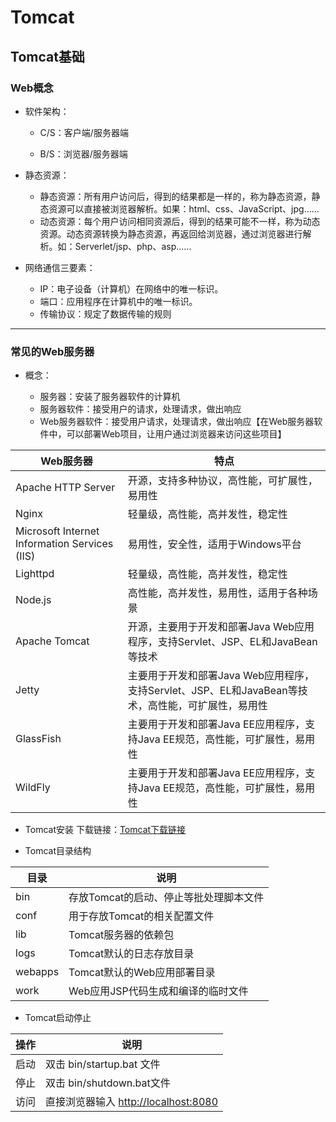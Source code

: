 # Tomcat

## Tomcat基础

### Web概念

- 软件架构：

  - C/S：客户端/服务器端
  
  - B/S：浏览器/服务器端

- 静态资源：
  - 静态资源：所有用户访问后，得到的结果都是一样的，称为静态资源，静态资源可以直接被浏览器解析。如果：html、css、JavaScript、jpg……
  - 动态资源：每个用户访问相同资源后，得到的结果可能不一样，称为动态资源。动态资源转换为静态资源，再返回给浏览器，通过浏览器进行解析。如：Serverlet/jsp、php、asp……

- 网络通信三要素：
  - IP：电子设备（计算机）在网络中的唯一标识。
  - 端口：应用程序在计算机中的唯一标识。
  - 传输协议：规定了数据传输的规则
  
---

### 常见的Web服务器

- 概念：

  - 服务器：安装了服务器软件的计算机
  - 服务器软件：接受用户的请求，处理请求，做出响应
  - Web服务器软件：接受用户请求，处理请求，做出响应【在Web服务器软件中，可以部署Web项目，让用户通过浏览器来访问这些项目】
  
| Web服务器 | 特点 |
| --- | --- |
| Apache HTTP Server | 开源，支持多种协议，高性能，可扩展性，易用性 |
| Nginx | 轻量级，高性能，高并发性，稳定性 |
| Microsoft Internet Information Services (IIS) | 易用性，安全性，适用于Windows平台 |
| Lighttpd | 轻量级，高性能，高并发性，稳定性 |
| Node.js | 高性能，高并发性，易用性，适用于各种场景 |
| Apache Tomcat | 开源，主要用于开发和部署Java Web应用程序，支持Servlet、JSP、EL和JavaBean等技术 |
| Jetty | 主要用于开发和部署Java Web应用程序，支持Servlet、JSP、EL和JavaBean等技术，高性能，可扩展性，易用性 |
| GlassFish | 主要用于开发和部署Java EE应用程序，支持Java EE规范，高性能，可扩展性，易用性 |
| WildFly | 主要用于开发和部署Java EE应用程序，支持Java EE规范，高性能，可扩展性，易用性 |

- Tomcat安装
下载链接：[Tomcat下载链接](https://tomcat.apache.org/download-80.cgi)

- Tomcat目录结构

| 目录 | 说明 |
| --- | --- |
| bin | 存放Tomcat的启动、停止等批处理脚本文件 |
| conf | 用于存放Tomcat的相关配置文件 |
| lib | Tomcat服务器的依赖包 |
| logs | Tomcat默认的日志存放目录 |
| webapps | Tomcat默认的Web应用部署目录 |
| work | Web应用JSP代码生成和编译的临时文件 |

- Tomcat启动停止

| 操作 | 说明 |
| --- | --- |
| 启动 | 双击 bin/startup.bat 文件 |
| 停止 | 双击 bin/shutdown.bat文件 |
| 访问 | 直接浏览器输入 <http://localhost:8080> |

